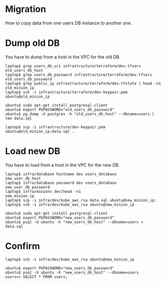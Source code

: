 # Migration

How to copy data from one users DB instance to another one.

# Dump old DB

You have to dump from a host in the VPC for the old DB.

```
laptop$ grep users_db_uri infrastructure/terraform/dev.tfvars
old_users_db_host
laptop$ grep users_db_password infrastructure/terraform/dev.tfvars
old_users_db_password
laptop$ grep public_ip infrastructure/terraform/dev.tfstate | head -n1
old_minion_ip
laptop$ ssh -i infrastructure/terraform/dev-keypair.pem ubuntu@old_minion_ip

ubuntu$ sudo apt-get install postgresql-client
ubuntu$ export PGPASSWORD="old_users_db_password"
ubuntu$ pg_dump -U postgres -h "old_users_db_host" --dbname=users | tee data.sql

laptop$ scp -i infrastructure/dev-keypair.pem ubuntu@old_minion_ip:data.sql .
```

# Load new DB

You have to load from a host in the VPC for the new DB.

```
laptop$ infra/database hostname dev users_database
new_user_db_host
laptop$ infra/database password dev users_database
new_user_db_password
laptop$ infra/minions dev|head -n1
new_minion_ip
laptop$ scp -i infra/dev/kube_aws_rsa data.sql ubuntu@new_minion_ip:
laptop$ ssh -i infra/dev/kube_aws_rsa ubuntu@new_minion_ip

ubuntu$ sudo apt-get install postgresql-client
ubuntu$ export PGPASSWORD="new_users_db_password"
ubuntu$ psql -U ubuntu -h "new_users_db_host" --dbname=users < data.sql
```

# Confirm

```
laptop$ ssh -i infra/dev/kube_aws_rsa ubuntu@new_minion_ip

ubuntu$ export PGPASSWORD="new_users_db_password"
ubuntu$ psql -U ubuntu -h "new_users_db_host" --dbname=users
users=> SELECT * FROM users;
```
